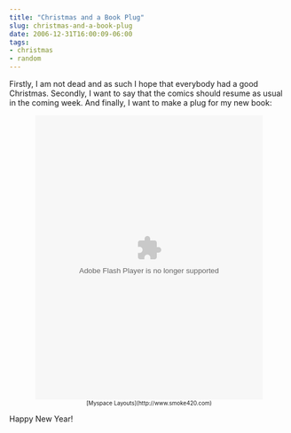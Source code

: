 ```yaml
---
title: "Christmas and a Book Plug"
slug: christmas-and-a-book-plug
date: 2006-12-31T16:00:09-06:00
tags:
- christmas
- random
---
```

Firstly, I am not dead and as such I hope that everybody had a good Christmas. Secondly, I want to say that the comics should resume as usual in the coming week. And finally, I want to make a plug for my new book:

<center><embed src="http://www.smoke420.com/plugins/for-dummies-cover-generator/dummiebook.swf?h=&t=Shitting in the Toilet&b=Now you can do it too!&a=By Big Kid&d=Myspace Layouts&myw=401.85&myh=505.2" quality="high" wmode="transparent" width="409.85" height="513.2" name="For Dummies" align="middle" allowScriptAccess="samedomain" type="application/x-shockwave-flash" pluginspage="http://www.macromedia.com/go/getflashplayer" /><br><font size="-2">[Myspace Layouts](http://www.smoke420.com)</font></center>

Happy New Year!
